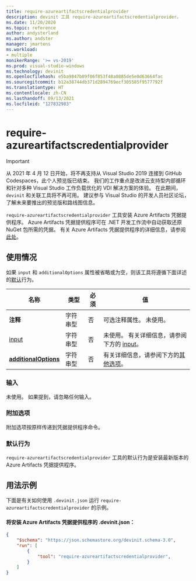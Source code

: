 ```yaml
---
title: require-azureartifactscredentialprovider
description: devinit 工具 require-azureartifactscredentialprovider。
ms.date: 11/20/2020
ms.topic: reference
author: andysterland
ms.author: andster
manager: jmartens
ms.workload:
- multiple
monikerRange: '>= vs-2019'
ms.prod: visual-studio-windows
ms.technology: devinit
ms.openlocfilehash: e5ba9847b09f06f853f48a0885de5e0d63664fac
ms.sourcegitcommit: b12a38744db371d2894769ecf305585f9577792f
ms.translationtype: HT
ms.contentlocale: zh-CN
ms.lasthandoff: 09/13/2021
ms.locfileid: "127832983"
---
```

# <a name="require-azureartifactscredentialprovider"></a>require-azureartifactscredentialprovider

> [!IMPORTANT]
> 从 2021 年 4 月 12 日开始，将不再支持从 Visual Studio 2019 连接到 GitHub Codespaces，此个人预览版已结束。 我们的工作重点是改进云支持型内部循环和针对多种 Visual Studio 工作负载优化的 VDI 解决方案的体验。 在此期间，`devinit` 和关联工具将不再可用。 建议参与 Visual Studio 的开发人员社区论坛，了解未来要推出的预览版和路线图信息。

`require-azureartifactscredentialprovider` 工具安装 Azure Artifacts 凭据提供程序。 Azure Artifacts 凭据提供程序可在 .NET 开发工作流中自动获取还原 NuGet 包所需的凭据。 有关 Azure Artifacts 凭据提供程序的详细信息，请参阅[此处](https://github.com/microsoft/artifacts-credprovider/blob/master/README.md)。

## <a name="usage"></a>使用情况

如果 `input` 和 `additionalOptions` 属性被省略或为空，则该工具将遵循下面详述的[默认](#default-behavior)行为。

| 名称                                             | 类型   | 必须 | 值                                                                                |
|--------------------------------------------------|--------|----------|--------------------------------------------------------------------------------------|
| **注释**                                     | 字符串型 | 否       | 可选注释属性。 未使用。                                                |
| [input](#input)                              | 字符串型 | 否       | 未使用。 有关详细信息，请参阅下方的 [input](#input)。 |
| [**additionalOptions**](#additional-options)     | 字符串型 | 否       | 有关详细信息，请参阅下方的[其他选项](#additional-options)。                     |

### <a name="input"></a>输入

未使用。 如果提到，请忽略任何输入。

### <a name="additional-options"></a>附加选项

附加选项按原样传递到凭据提供程序命令。

### <a name="default-behavior"></a>默认行为

`require-azureartifactscredentialprovider` 工具的默认行为是安装最新版本的 Azure Artifacts 凭据提供程序。

## <a name="example-usage"></a>用法示例
下面是有关如何使用 `.devinit.json` 运行 `require-azureartifactscredentialprovider` 的示例。

#### <a name="devinitjson-that-will-install-azure-artifacts-credential-provider"></a>将安装 Azure Artifacts 凭据提供程序的 .devinit.json：
```json
{
    "$schema": "https://json.schemastore.org/devinit.schema-3.0",
    "run": [
        {
            "tool": "require-azureartifactscredentialprovider",
        }
    ]
}
```
